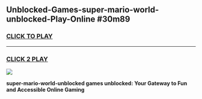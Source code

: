 
## Unblocked-Games-super-mario-world-unblocked-Play-Online #30m89
<h3>
<a href="https://news.freeplayer.one?title=super-mario-world-unblocked&ref=3">CLICK TO PLAY</a></h3>
<hr>

<h3>
<a href="https://news.freeplayer.one?title=super-mario-world-unblocked&ref=3">CLICK 2 PLAY</a>
  
</h3>

<a href="https://news.freeplayer.one?title=super-mario-world-unblocked&ref=3"><img src="https://clearcache.store/games.png"></a>


**super-mario-world-unblocked games unblocked: Your Gateway to Fun and Accessible Online Gaming**
